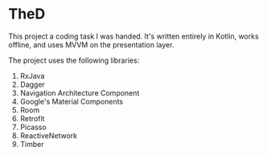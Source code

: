 # TheD
This project a coding task I was handed. It's written entirely in Kotlin, works offline, and uses MVVM on the presentation layer.

The project uses the following libraries:

1. RxJava
2. Dagger
3. Navigation Architecture Component
4. Google's Material Components
5. Room
6. Retrofit
7. Picasso
8. ReactiveNetwork
9. Timber
